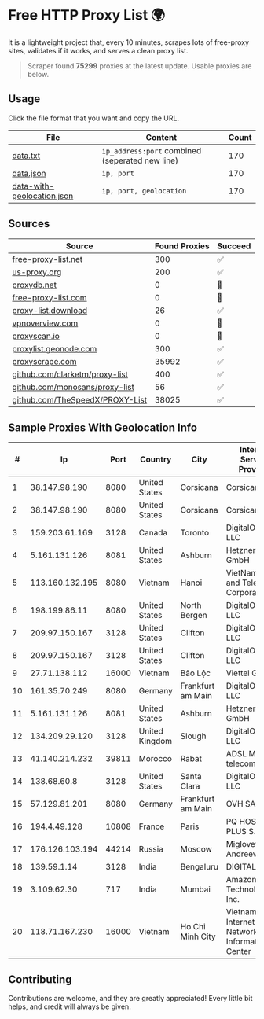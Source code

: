 
# Free HTTP Proxy List 🌍

It is a lightweight project that, every 10 minutes, scrapes lots of free-proxy sites, validates if it works, and serves a clean proxy list.


> Scraper found **75299** proxies at the latest update. Usable proxies are below.

## Usage

Click the file format that you want and copy the URL.


|File|Content|Count|
|----|-------|-----|
|[data.txt](https://raw.githubusercontent.com/themiralay/Proxy-List-World/master/data.txt)|`ip_address:port` combined (seperated new line)|170|
|[data.json](https://raw.githubusercontent.com/themiralay/Proxy-List-World/master/data.json)|`ip, port`|170|
|[data-with-geolocation.json](https://raw.githubusercontent.com/themiralay/Proxy-List-World/master/data-with-geolocation.json)|`ip, port, geolocation`|170|

## Sources

|Source|Found Proxies|Succeed|
|------|-------------|-------|
|[free-proxy-list.net](https://free-proxy-list.net)|300|✅|
|[us-proxy.org](https://www.us-proxy.org)|200|✅|
|[proxydb.net](http://proxydb.net)|0|🚫|
|[free-proxy-list.com](https://free-proxy-list.com/?page=&port=&type%5B%5D=http&type%5B%5D=https&up_time=0&search=Search)|0|🚫|
|[proxy-list.download](https://www.proxy-list.download/HTTP)|26|✅|
|[vpnoverview.com](https://vpnoverview.com/privacy/anonymous-browsing/free-proxy-servers)|0|🚫|
|[proxyscan.io](https://www.proxyscan.io)|0|🚫|
|[proxylist.geonode.com](https://proxylist.geonode.com/api/proxy-list?limit=300&page=1&sort_by=lastChecked&sort_type=desc&protocols=http,https)|300|✅|
|[proxyscrape.com](https://api.proxyscrape.com/v2/?request=displayproxies&protocol=http&timeout=10000&country=all&ssl=all&anonymity=all)|35992|✅|
|[github.com/clarketm/proxy-list](https://raw.githubusercontent.com/clarketm/proxy-list/master/proxy-list-raw.txt)|400|✅|
|[github.com/monosans/proxy-list](https://raw.githubusercontent.com/monosans/proxy-list/main/proxies/http.txt)|56|✅|
|[github.com/TheSpeedX/PROXY-List](https://raw.githubusercontent.com/TheSpeedX/PROXY-List/master/http.txt)|38025|✅|


## Sample Proxies With Geolocation Info

|#|Ip|Port|Country|City|Internet Service Provider|
|-|--|----|-------|----|-------------------------|
|1|38.147.98.190|8080|United States|Corsicana|Corsicana ISD|
|2|38.147.98.190|8080|United States|Corsicana|Corsicana ISD|
|3|159.203.61.169|3128|Canada|Toronto|DigitalOcean, LLC|
|4|5.161.131.126|8081|United States|Ashburn|Hetzner Online GmbH|
|5|113.160.132.195|8080|Vietnam|Hanoi|VietNam Post and Telecom Corporation|
|6|198.199.86.11|8080|United States|North Bergen|DigitalOcean, LLC|
|7|209.97.150.167|3128|United States|Clifton|DigitalOcean, LLC|
|8|209.97.150.167|3128|United States|Clifton|DigitalOcean, LLC|
|9|27.71.138.112|16000|Vietnam|Bảo Lộc|Viettel Group|
|10|161.35.70.249|8080|Germany|Frankfurt am Main|DigitalOcean, LLC|
|11|5.161.131.126|8081|United States|Ashburn|Hetzner Online GmbH|
|12|134.209.29.120|3128|United Kingdom|Slough|DigitalOcean, LLC|
|13|41.140.214.232|39811|Morocco|Rabat|ADSL Maroc telecom|
|14|138.68.60.8|3128|United States|Santa Clara|DigitalOcean, LLC|
|15|57.129.81.201|8080|Germany|Frankfurt am Main|OVH SAS|
|16|194.4.49.128|10808|France|Paris|PQ HOSTING PLUS S.R.L.|
|17|176.126.103.194|44214|Russia|Moscow|Miglovets Egor Andreevich|
|18|139.59.1.14|3128|India|Bengaluru|DIGITALOCEAN|
|19|3.109.62.30|717|India|Mumbai|Amazon Technologies Inc.|
|20|118.71.167.230|16000|Vietnam|Ho Chi Minh City|Vietnam Internet Network Information Center|



## Contributing

Contributions are welcome, and they are greatly appreciated! Every
little bit helps, and credit will always be given.

